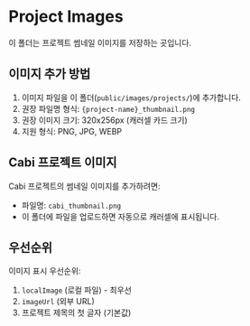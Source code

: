 # Project Images

이 폴더는 프로젝트 썸네일 이미지를 저장하는 곳입니다.

## 이미지 추가 방법

1. 이미지 파일을 이 폴더(`public/images/projects/`)에 추가합니다.
2. 권장 파일명 형식: `{project-name}_thumbnail.png`
3. 권장 이미지 크기: 320x256px (캐러셀 카드 크기)
4. 지원 형식: PNG, JPG, WEBP

## Cabi 프로젝트 이미지

Cabi 프로젝트의 썸네일 이미지를 추가하려면:
- 파일명: `cabi_thumbnail.png`
- 이 폴더에 파일을 업로드하면 자동으로 캐러셀에 표시됩니다.

## 우선순위

이미지 표시 우선순위:
1. `localImage` (로컬 파일) - 최우선
2. `imageUrl` (외부 URL)
3. 프로젝트 제목의 첫 글자 (기본값)